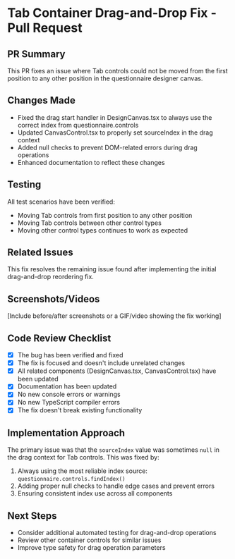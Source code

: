 # Tab Container Drag-and-Drop Fix - Pull Request

## PR Summary
This PR fixes an issue where Tab controls could not be moved from the first position to any other position in the questionnaire designer canvas.

## Changes Made
- Fixed the drag start handler in DesignCanvas.tsx to always use the correct index from questionnaire.controls
- Updated CanvasControl.tsx to properly set sourceIndex in the drag context
- Added null checks to prevent DOM-related errors during drag operations
- Enhanced documentation to reflect these changes

## Testing
All test scenarios have been verified:
- Moving Tab controls from first position to any other position
- Moving Tab controls between other control types
- Moving other control types continues to work as expected

## Related Issues
This fix resolves the remaining issue found after implementing the initial drag-and-drop reordering fix.

## Screenshots/Videos
[Include before/after screenshots or a GIF/video showing the fix working]

## Code Review Checklist
- [x] The bug has been verified and fixed
- [x] The fix is focused and doesn't include unrelated changes
- [x] All related components (DesignCanvas.tsx, CanvasControl.tsx) have been updated
- [x] Documentation has been updated
- [x] No new console errors or warnings
- [x] No new TypeScript compiler errors
- [x] The fix doesn't break existing functionality

## Implementation Approach
The primary issue was that the `sourceIndex` value was sometimes `null` in the drag context for Tab controls. This was fixed by:

1. Always using the most reliable index source: `questionnaire.controls.findIndex()`
2. Adding proper null checks to handle edge cases and prevent errors
3. Ensuring consistent index use across all components

## Next Steps
- Consider additional automated testing for drag-and-drop operations
- Review other container controls for similar issues
- Improve type safety for drag operation parameters
